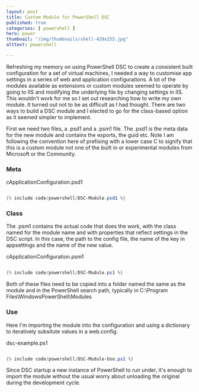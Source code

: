 ```yaml
---
layout: post
title: Custom Module for PowerShell DSC
published: true 
categories: [ powershell ]
hero: power
thumbnail: "/img/thumbnails/shell-420x255.jpg"
alttext: powershell

---
```


Refreshing my memory on using PowerShell DSC to create a consistent built configuration for a set of virtual machines, I needed a way to customise app settings in a series of web and application configurations. A lot of the modules available as 
extensions or custom modules seemed to operate by going to IIS and modifying the underlying file by changing settings in IIS. 
This wouldn't work for me so I set out researching how to write my own module. It turned out not to be as difficult as I 
had thought. There are two ways to build a DSC module and I elected to go for the class-based option as it seemed simpler to 
implement.

First we need two files, a .psd1 and a .psm1 file. The .psd1 is the meta data for the new module and contains the exports, the 
guid etc. Note I am following the convention here of prefixing with a lower case C to signify that this is a custom module not one of the built in or experimental modules from Microsoft or the Community.


### Meta

cApplicationConfiguration.psd1
```powershell

{% include code/powershell/DSC-Module.psd1 %}

```


### Class

The .psm1 contains the actual code that does the work, with the class named for the module name and with properties that reflect settings in the DSC script. In this case, the path to the config file, the name of the key in appsettings and the name of the new value. 

cApplicationConfiguration.psm1
```powershell

{% include code/powershell/DSC-Module.ps1 %}

```

Both of these files need to be copied into a folder named the same as the module and in the PowerShell search path, typically in C:\Program Files\WindowsPowerShell\Modules

### Use

Here I'm importing the module into the configuration and using a dictionary to iteratively subsitute values in a web.config. 

dsc-example.ps1
```powershell

{% include code/powershell/DSC-Module-Use.ps1 %}

```

Since DSC startup a new instance of PowerShell to run under, it's enough to import the module without the usual worry 
about unloading the original during the development cycle.
